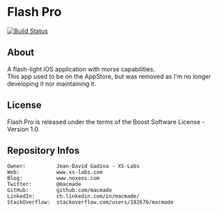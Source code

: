 Flash Pro
=========

[![Build Status](https://travis-ci.org/macmade/FlashPro.svg?branch=master)](https://travis-ci.org/macmade/FlashPro)

About
-----

A flash-light iOS application with morse capabilities.  
This app used to be on the AppStore, but was removed as I'm no longer developing it nor maintaining it.

License
-------

Flash Pro is released under the terms of the Boost Software License - Version 1.0.

Repository Infos
----------------

    Owner:			Jean-David Gadina - XS-Labs
    Web:			www.xs-labs.com
    Blog:			www.noxeos.com
    Twitter:		@macmade
    GitHub:			github.com/macmade
    LinkedIn:		ch.linkedin.com/in/macmade/
    StackOverflow:	stackoverflow.com/users/182676/macmade